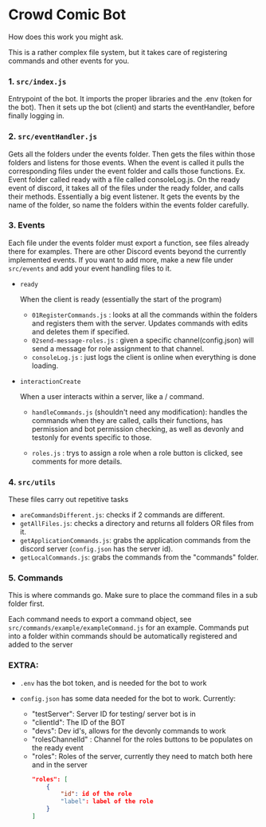 # Crowd Comic Bot

How does this work you might ask.

This is a rather complex file system, but it takes care of registering commands and other events for you.

### 1. `src/index.js`

Entrypoint of the bot. It imports the proper libraries and the .env (token for the bot). 
Then it sets up the bot (client) and starts the eventHandler, before finally logging in.

### 2. `src/eventHandler.js`

Gets all the folders under the events folder. Then gets the files within those folders and listens for those events. When the event is called it pulls the corresponding files under the event folder and calls those functions.
Ex. Event folder called ready with a file called consoleLog.js. On the ready event of discord, it takes all of the files under the ready folder, and calls their methods.
Essentially a big event listener. It gets the events by the name of the folder, so name the folders within the events folder carefully. 

### 3. Events

Each file under the events folder must export a function, see files already there for examples. There are other Discord events beyond the currently implemented events. If you want to add more, make a new file under `src/events` and add your event handling files to it.

- `ready`

    When the client is ready (essentially the start of the program)

    - `01RegisterCommands.js` : looks at all the commands within the folders and registers them with the server. Updates commands with edits and deletes them if specified.
    - `02send-message-roles.js` : given a specific channel(config.json) will send a message for role assignment to that channel.
    - `consoleLog.js` : just logs the client is online when everything is done loading.

- `interactionCreate`

    When a user interacts within a server, like a / command. 

    - `handleCommands.js` (shouldn't need any modification): handles the commands when they are called, calls their functions, has permission and bot permission checking,
    as well as devonly and testonly for events specific to those.

    - `roles.js` : trys to assign a role when a role button is clicked, see comments for more details.


### 4. `src/utils` 

These files carry out repetitive tasks

- `areCommandsDifferent.js`: checks if 2 commands are different.
- `getAllFiles.js`: checks a directory and returns all folders OR files from it.
- `getApplicationCommands.js`: grabs the application commands from the discord server (`config.json` has the server id).
- `getLocalCommands.js`: grabs the commands from the "commands" folder.

### 5. Commands

This is where commands go. Make sure to place the command files in a sub folder first.

Each command needs to export a command object, see `src/commands/example/exampleCommand.js` for an example. Commands put into a folder within commands should be automatically registered and added to the server


### EXTRA:

- `.env` has the bot token, and is needed for the bot to work

- `config.json` has some data needed for the bot to work. Currently: 
    - "testServer": Server ID for testing/ server bot is in
    - "clientId": The ID of the BOT
    - "devs": Dev id's, allows for the devonly commands to work
    - "rolesChannelId" : Channel for the roles buttons to be populates on the ready event
    - "roles": Roles of the server, currently they need to match both here and in the server
        ```json
        "roles": [
            {
                "id": id of the role
                "label": label of the role
            }
        ]
        ```





